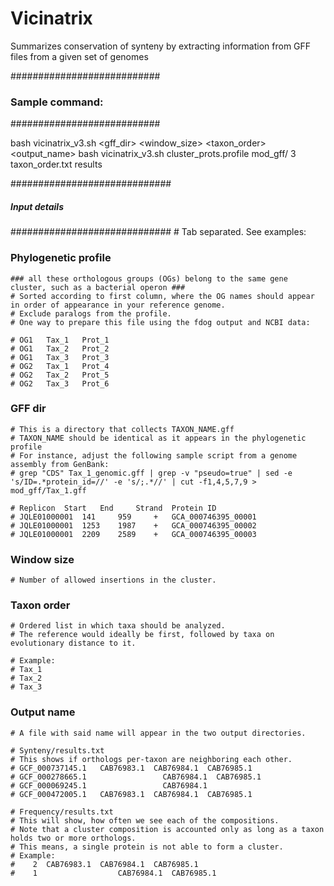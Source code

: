 # Vicinatrix
Summarizes conservation of synteny by extracting information from GFF files from a given set of genomes

###########################
###   Sample command:   ###
###########################

bash vicinatrix_v3.sh <profile> <gff_dir> <window_size> <taxon_order> <output_name>
bash vicinatrix_v3.sh cluster_prots.profile mod_gff/ 3 taxon_order.txt results

#############################
#####   Input details   #####
#############################
    # Tab separated. See examples:

### Phylogenetic profile ###
    ### all these orthologous groups (OGs) belong to the same gene cluster, such as a bacterial operon ###
    # Sorted according to first column, where the OG names should appear in order of appearance in your reference genome.
    # Exclude paralogs from the profile.
    # One way to prepare this file using the fdog output and NCBI data:
    
    # OG1	Tax_1	Prot_1
    # OG1	Tax_2	Prot_2
    # OG1	Tax_3	Prot_3
    # OG2	Tax_1	Prot_4
    # OG2	Tax_2	Prot_5
    # OG2	Tax_3	Prot_6

### GFF dir ###
    # This is a directory that collects TAXON_NAME.gff
    # TAXON_NAME should be identical as it appears in the phylogenetic profile
    # For instance, adjust the following sample script from a genome assembly from GenBank:
    # grep "CDS" Tax_1_genomic.gff | grep -v "pseudo=true" | sed -e 's/ID=.*protein_id=//' -e 's/;.*//' | cut -f1,4,5,7,9 > mod_gff/Tax_1.gff
    
    # Replicon 	Start 	End 	Strand 	Protein ID
    # JQLE01000001 	141 	959 	+ 	GCA_000746395_00001
    # JQLE01000001 	1253 	1987 	+ 	GCA_000746395_00002
    # JQLE01000001 	2209 	2589 	+ 	GCA_000746395_00003

### Window size ###
    # Number of allowed insertions in the cluster.

### Taxon order ###
    # Ordered list in which taxa should be analyzed.
    # The reference would ideally be first, followed by taxa on evolutionary distance to it.

    # Example:
    # Tax_1
    # Tax_2
    # Tax_3

### Output name ###
    # A file with said name will appear in the two output directories.

    # Synteny/results.txt
    # This shows if orthologs per-taxon are neighboring each other.
    # GCF_000737145.1	CAB76983.1	CAB76984.1	CAB76985.1
    # GCF_000278665.1		          CAB76984.1  CAB76985.1
    # GCF_000069245.1		          CAB76984.1
    # GCF_000472005.1	CAB76983.1	CAB76984.1	CAB76985.1
    
    # Frequency/results.txt
    # This will show, how often we see each of the compositions.
    # Note that a cluster composition is accounted only as long as a taxon holds two or more orthologs.
    # This means, a single protein is not able to form a cluster.
    # Example:
    #    2  CAB76983.1	CAB76984.1	CAB76985.1
    #    1  		        CAB76984.1  CAB76985.1
